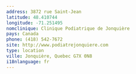```yaml
---
address: 3872 rue Saint-Jean
latitude: 48.410744
longitude: -71.251495
nomclinique: Clinique Podiatrique de Jonquière
pays: Canada
phone: (418) 542-7672
site: http://www.podiatrejonquiere.com
type: location
ville: Jonquière, Quebec G7X 0N8
i18nlanguage: fr
---
```



